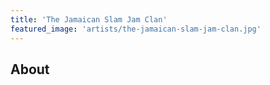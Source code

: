 ```yaml
---
title: 'The Jamaican Slam Jam Clan'
featured_image: 'artists/the-jamaican-slam-jam-clan.jpg'
---
```


## About


